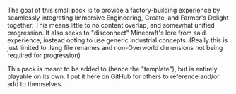 The goal of this small pack is to provide a factory-building experience by seamlessly integrating Immersive Engineering, Create, and Farmer's Delight together. This means little to no content overlap, and somewhat unified progression.
It also seeks to "disconnect" Minecraft's lore from said experience, instead opting to use generic industrial concepts. (Really this is just limited to .lang file renames and non-Overworld dimensions not being required for progression)

This pack is meant to be added to (hence the "template"), but is entirely playable on its own. I put it here on GitHub for others to reference and/or add to themselves.